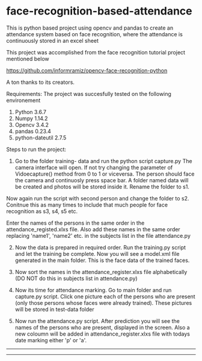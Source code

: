 # face-recognition-based-attendance
This is python based project using opencv and pandas to create an attendance system based on face recognition, where the attendance is continuously stored in an excel sheet

This project was accomplished from the face recognition tutorial project mentioned below

https://github.com/informramiz/opencv-face-recognition-python


A ton thanks to its creators.

Requirements:
The project was succesfully tested on the following environement

1. Python 3.6.7
2. Numpy 1.14.2
3. Opencv 3.4.2
4. pandas 0.23.4
5. python-dateutil 2.7.5


Steps to run the project:

1. Go to the folder training- data and run the python script capture.py
        The camera interface will open. If not try changing the parameter of Vidoecapture() method from 0 to 1 or viceversa. 
        The person should face the camera and continuosly press space bar. A folder named data will be created and photos will be stored inside it. Rename the folder to s1. 


Now again run the script with second person and change the folder to s2. 
        Conitnue this as many times to include that much people for face recognition as s3, s4, s5 etc. 
        

Enter the names of the persons in the same order in the attendance_registed.xlxs file. Also add these names in the same order replacing 'name1', 'name2' etc. in the subjects list in the file attendance.py
     

           
 2. Now the data is prepared in required order. Run the training.py script and let the training be complete. Now you will see a model.xml file generated in the main folder. This is the face data of the trained faces.
 
 3. Now sort the names in the attendance_register.xlxs file alphabetically (DO NOT do this in subjects list in attendance.py)
 
 
 4. Now its time for attendance marking. Go to main folder and run capture.py script. Click one picture each of the persons who are present (only those persons whose faces were already trained). These pictures will be stored in test-data folder
 
 5. Now run the attendance.py script. After prediction you will see the names of the persons who are present, displayed in the screen. Also a new coloumn will be added in attendance_register.xlxs file with todays date marking either 'p' or 'a'.
 
 _________________________________________________________________________________________________________________________________
 _________________________________________________________________________________________________________________________________


